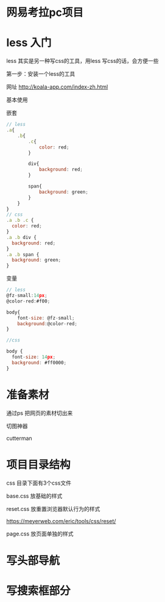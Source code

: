#  网易考拉pc项目

# less 入门

less 其实是另一种写css的工具，用less 写css的话，会方便一些



第一步：安装一个less的工具

网址  http://koala-app.com/index-zh.html 

基本使用



嵌套

```javascript
// less
.a{
    .b{
        .c{
            color: red;
        }

        div{
            background: red;
        }

        span{
            background: green;
        }
    }
}
// css
.a .b .c {
  color: red;
}
.a .b div {
  background: red;
}
.a .b span {
  background: green;
}

```

变量

```javascript
// less
@fz-small:14px;
@color-red:#f00;

body{
    font-size: @fz-small;
    background:@color-red;
}

//css

body {
  font-size: 14px;
  background: #ff0000;
}

```



# 准备素材

通过ps 把网页的素材切出来





切图神器

cutterman





# 项目目录结构



css 目录下面有3个css文件

base.css 放基础的样式

reset.css 放重置浏览器默认行为的样式

 https://meyerweb.com/eric/tools/css/reset/ 



page.css 放页面单独的样式





# 写头部导航



# 写搜索框部分



















